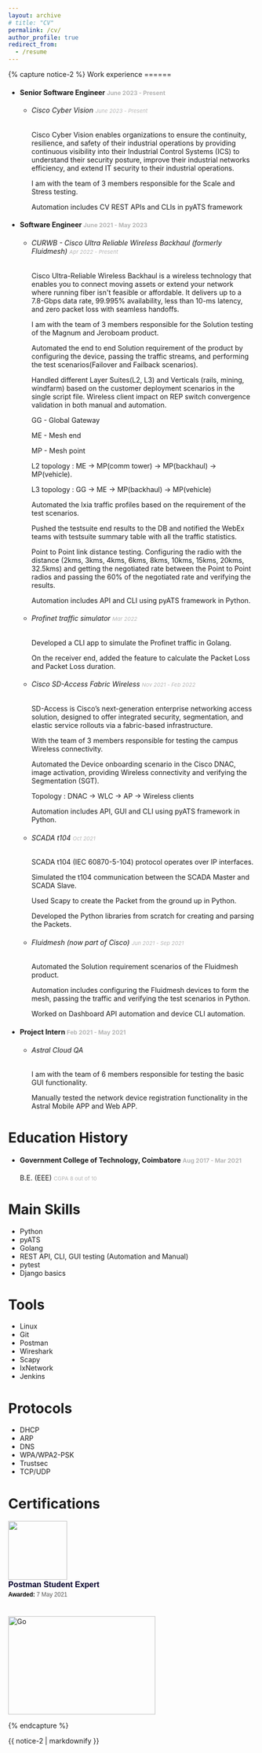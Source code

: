```yaml
---
layout: archive
# title: "CV"
permalink: /cv/
author_profile: true
redirect_from:
  - /resume
---
```

<div class="full">
{% capture notice-2 %}
Work experience
======

* #### Senior Software Engineer <span style="color:#b5b5b5;font-size: 12px">June 2023 - Present</span>
  * ###### _Cisco Cyber Vision_ <span style="color:#b5b5b5;font-size: 11px">June 2023 - Present</span>

    Cisco Cyber Vision enables organizations to ensure the continuity, resilience, and safety of their industrial operations by providing continuous visibility into their Industrial Control Systems (ICS) to understand their security posture, improve their industrial networks efficiency, and extend IT security to their industrial operations.
    
    I am with the team of 3 members responsible for the Scale and Stress testing.

    Automation includes CV REST APIs and CLIs in pyATS framework

* #### Software Engineer <span style="color:#b5b5b5;font-size: 12px">June 2021 - May 2023</span>
  * ###### _CURWB - Cisco Ultra Reliable Wireless Backhaul (formerly Fluidmesh)_ <span style="color:#b5b5b5;font-size: 11px">Apr 2022 - Present</span>

    Cisco Ultra-Reliable Wireless Backhaul is a wireless technology that enables you to connect moving assets or extend your network where running fiber isn't feasible or affordable. It delivers up to a 7.8-Gbps data rate, 99.995% availability, less than 10-ms latency, and zero packet loss with seamless handoffs.
    
    I am with the team of 3 members responsible for the Solution testing of the Magnum and Jeroboam product.

    Automated the end to end Solution requirement of the product by configuring the device, passing the traffic streams, and performing the test scenarios(Failover and Failback scenarios).

    Handled different Layer Suites(L2, L3) and Verticals (rails, mining, windfarm) based on the customer deployment scenarios in the single script file. Wireless client impact on REP switch convergence validation in both manual and automation.

    GG - Global Gateway

    ME - Mesh end
    
    MP - Mesh point
    
    L2 topology : ME -> MP(comm tower) -> MP(backhaul) -> MP(vehicle).
    
    L3 topology : GG -> ME -> MP(backhaul) -> MP(vehicle)

    Automated the Ixia traffic profiles based on the requirement of the test scenarios.

    Pushed the testsuite end results to the DB and notified the WebEx teams with testsuite summary table with all the traffic statistics.

    Point to Point link distance testing. Configuring the radio with the distance (2kms, 3kms, 4kms, 6kms, 8kms, 10kms, 15kms, 20kms, 32.5kms) and getting the negotiated rate between the Point to Point radios and passing the 60% of the negotiated rate and verifying the results.

    Automation includes API and CLI using pyATS framework in Python.

  * ###### _Profinet traffic simulator_  <span style="color:#b5b5b5;font-size: 11px">Mar 2022</span>

    Developed a CLI app to simulate the Profinet traffic in Golang.

    On the receiver end, added the feature to calculate the Packet Loss and Packet Loss duration. 

  * ###### _Cisco SD-Access Fabric Wireless_  <span style="color:#b5b5b5;font-size: 11px">Nov 2021 - Feb 2022</span>

    SD-Access is Cisco’s next-generation enterprise networking access solution, designed to offer integrated security, segmentation, and
elastic service rollouts via a fabric-based infrastructure.

    With the team of 3 members responsible for testing the campus Wireless connectivity.

    Automated the Device onboarding scenario in the Cisco DNAC, image activation, providing Wireless connectivity and verifying the Segmentation (SGT).

    Topology : DNAC -> WLC -> AP -> Wireless clients

    Automation includes API, GUI and CLI using pyATS framework in Python.
  
  * ###### _SCADA t104_ <span style="color:#b5b5b5;font-size: 11px">Oct 2021</span>

    SCADA t104 (IEC 60870-5-104) protocol operates over IP interfaces.

    Simulated the t104 communication between the SCADA Master and SCADA Slave.

    Used Scapy to create the Packet from the ground up in Python.

    Developed the Python libraries from scratch for creating and parsing the Packets.

  * ###### _Fluidmesh_ (now part of Cisco) <span style="color:#b5b5b5;font-size: 11px">Jun 2021 - Sep 2021</span>

    Automated the Solution requirement scenarios of the Fluidmesh product.

    Automation includes configuring the Fluidmesh devices to form the mesh, passing the traffic and verifying the test scenarios in Python. 

    Worked on Dashboard API automation and device CLI automation.

* #### Project Intern <span style="color:#b5b5b5;font-size: 12px">Feb 2021 - May 2021</span>
  * ###### _Astral Cloud QA_

    I am with the team of 6 members responsible for testing the basic GUI functionality.

    Manually tested the network device registration functionality in the Astral Mobile APP and Web APP.


Education History
======

* #### Government College of Technology, Coimbatore <span style="color:#b5b5b5;font-size: 12px">Aug 2017 - Mar 2021</span>

  B.E. (EEE) <span style="color:#b5b5b5;font-size: 11px">CGPA 8 out of 10</span>

    


Main Skills
======
* Python
* pyATS
* Golang
* REST API, CLI, GUI testing (Automation and Manual)
* pytest
* Django basics

Tools
======

* Linux
* Git
* Postman
* Wireshark
* Scapy
* IxNetwork
* Jenkins

Protocols
======

* DHCP
* ARP
* DNS
* WPA/WPA2-PSK
* Trustsec
* TCP/UDP


Certifications
======

<div class="badgr-badge" style="font-family: Helvetica, Roboto, &quot;Segoe UI&quot;, Calibri, sans-serif;"><a href="https://api.badgr.io/public/assertions/0vHyxfNvSN6rCaYQh9yZZg?identity__email=logsak.12.34%40gmail.com"><img width="120px" height="120px" src="https://api.badgr.io/public/assertions/0vHyxfNvSN6rCaYQh9yZZg/image"></a><p class="badgr-badge-name" style="hyphens: auto; overflow-wrap: break-word; word-wrap: break-word; margin: 0; font-size: 16px; font-weight: 600; font-style: normal; font-stretch: normal; line-height: 1.25; letter-spacing: normal; text-align: left; color: #05012c;">Postman Student Expert</p><p class="badgr-badge-date" style="margin: 0; font-size: 12px; font-style: normal; font-stretch: normal; line-height: 1.67; letter-spacing: normal; text-align: left; color: #555555;"><strong style="font-size: 12px; font-weight: bold; font-style: normal; font-stretch: normal; line-height: 1.67; letter-spacing: normal; text-align: left; color: #000;">Awarded: </strong>7 May 2021</p></div><script async="async" src="https://badgr.com/assets/widgets.bundle.js"></script>
<br>
<div data-iframe-width="150" data-iframe-height="270" data-share-badge-id="70f5f27c-d91d-4dc1-8ec7-134f8ae2403d" data-share-badge-host="https://www.credly.com"></div><script type="text/javascript" async src="//cdn.credly.com/assets/utilities/embed.js"></script>

<div data-iframe-width="150" data-iframe-height="270" data-share-badge-id="0d9d1fe9-b81f-422e-bcb7-a7cde8a14739" data-share-badge-host="https://www.credly.com"></div><script type="text/javascript" async src="//cdn.credly.com/assets/utilities/embed.js"></script>
<br>
<a href="https://coursera.org/share/6f742dcbbedf8f165d0ecfdde8ef0a3d">
<img src="https://user-images.githubusercontent.com/69865283/194739355-474e5a54-706b-4d1e-a156-78cb55f43945.png" alt="Go" width="300" height="200">
</a>

{% endcapture %}

<div class="notice">{{ notice-2 | markdownify }}</div>

</div>